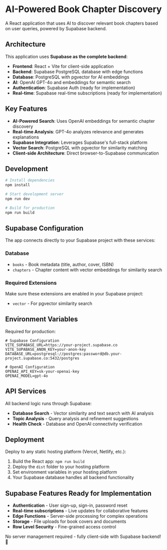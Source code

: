 # AI-Powered Book Chapter Discovery

A React application that uses AI to discover relevant book chapters based on user queries, powered by Supabase backend.

## Architecture

This application uses **Supabase as the complete backend**:

- **Frontend**: React + Vite for client-side application
- **Backend**: Supabase PostgreSQL database with edge functions
- **Database**: PostgreSQL with pgvector for AI embeddings
- **AI**: OpenAI GPT-4o and embeddings for semantic search
- **Authentication**: Supabase Auth (ready for implementation)
- **Real-time**: Supabase real-time subscriptions (ready for implementation)

## Key Features

- **AI-Powered Search**: Uses OpenAI embeddings for semantic chapter discovery
- **Real-time Analysis**: GPT-4o analyzes relevance and generates explanations
- **Supabase Integration**: Leverages Supabase's full-stack platform
- **Vector Search**: PostgreSQL with pgvector for similarity matching
- **Client-side Architecture**: Direct browser-to-Supabase communication

## Development

```bash
# Install dependencies
npm install

# Start development server
npm run dev

# Build for production
npm run build
```

## Supabase Configuration

The app connects directly to your Supabase project with these services:

### Database

- `books` - Book metadata (title, author, cover, ISBN)
- `chapters` - Chapter content with vector embeddings for similarity search

### Required Extensions

Make sure these extensions are enabled in your Supabase project:

- `vector` - For pgvector similarity search

## Environment Variables

Required for production:

```
# Supabase Configuration
VITE_SUPABASE_URL=https://your-project.supabase.co
VITE_SUPABASE_ANON_KEY=your-anon-key
DATABASE_URL=postgresql://postgres:password@db.your-project.supabase.co:5432/postgres

# OpenAI Configuration
OPENAI_API_KEY=sk-your-openai-key
OPENAI_MODEL=gpt-4o
```

## API Services

All backend logic runs through Supabase:

- **Database Search** - Vector similarity and text search with AI analysis
- **Topic Analysis** - Query analysis and refinement suggestions
- **Health Check** - Database and OpenAI connectivity verification

## Deployment

Deploy to any static hosting platform (Vercel, Netlify, etc.):

1. Build the React app: `npm run build`
2. Deploy the `dist` folder to your hosting platform
3. Set environment variables in your hosting platform
4. Your Supabase database handles all backend functionality

## Supabase Features Ready for Implementation

- **Authentication** - User sign-up, sign-in, password reset
- **Real-time subscriptions** - Live updates for collaborative features
- **Edge Functions** - Server-side processing for complex operations
- **Storage** - File uploads for book covers and documents
- **Row Level Security** - Fine-grained access control

No server management required - fully client-side with Supabase backend! 🚀
